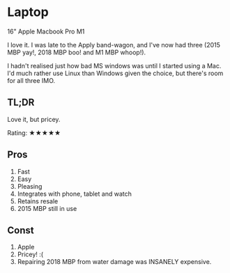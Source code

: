 # Laptop

16" Apple Macbook Pro M1

I love it.  I was late to the Apply band-wagon, and I've now had three  (2015 MBP yay!, 2018 MBP boo! and M1 MBP whoop!).

I hadn't realised just how bad MS windows was until I started using a Mac.  I'd much rather use Linux than Windows given the choice, but there's room for all three IMO.

## TL;DR

Love it, but pricey.

Rating: ★★★★★

## Pros

1. Fast
1. Easy
1. Pleasing
1. Integrates with phone, tablet and watch
1. Retains resale
1. 2015 MBP still in use

## Const

1. Apple
1. Pricey! :(
1. Repairing 2018 MBP from water damage was INSANELY expensive.
